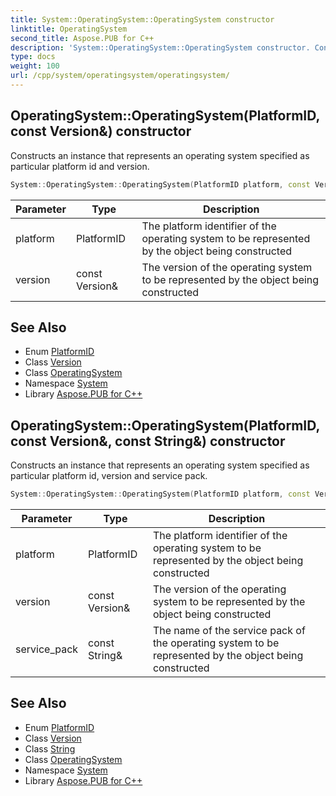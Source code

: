 ```yaml
---
title: System::OperatingSystem::OperatingSystem constructor
linktitle: OperatingSystem
second_title: Aspose.PUB for C++
description: 'System::OperatingSystem::OperatingSystem constructor. Constructs an instance that represents an operating system specified as particular platform id and version in C++.'
type: docs
weight: 100
url: /cpp/system/operatingsystem/operatingsystem/
---
```

## OperatingSystem::OperatingSystem(PlatformID, const Version\&) constructor


Constructs an instance that represents an operating system specified as particular platform id and version.

```cpp
System::OperatingSystem::OperatingSystem(PlatformID platform, const Version &version)
```


| Parameter | Type | Description |
| --- | --- | --- |
| platform | PlatformID | The platform identifier of the operating system to be represented by the object being constructed |
| version | const Version\& | The version of the operating system to be represented by the object being constructed |

## See Also

* Enum [PlatformID](../../platformid/)
* Class [Version](../../version/)
* Class [OperatingSystem](../)
* Namespace [System](../../)
* Library [Aspose.PUB for C++](../../../)
## OperatingSystem::OperatingSystem(PlatformID, const Version\&, const String\&) constructor


Constructs an instance that represents an operating system specified as particular platform id, version and service pack.

```cpp
System::OperatingSystem::OperatingSystem(PlatformID platform, const Version &version, const String &service_pack)
```


| Parameter | Type | Description |
| --- | --- | --- |
| platform | PlatformID | The platform identifier of the operating system to be represented by the object being constructed |
| version | const Version\& | The version of the operating system to be represented by the object being constructed |
| service_pack | const String\& | The name of the service pack of the operating system to be represented by the object being constructed |

## See Also

* Enum [PlatformID](../../platformid/)
* Class [Version](../../version/)
* Class [String](../../string/)
* Class [OperatingSystem](../)
* Namespace [System](../../)
* Library [Aspose.PUB for C++](../../../)

